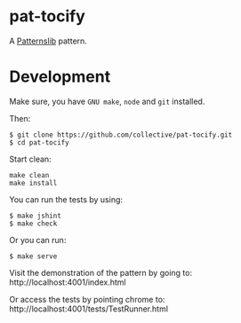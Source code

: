 # pat-tocify

A [Patternslib](http://patternslib.com) pattern.

Development
===========

Make sure, you have `GNU make`, `node` and `git` installed.

Then:

    $ git clone https://github.com/collective/pat-tocify.git
    $ cd pat-tocify

Start clean:

    make clean
    make install

You can run the tests by using:

    $ make jshint
    $ make check

Or you can run:

    $ make serve

Visit the demonstration of the pattern by going to: http://localhost:4001/index.html

Or access the tests by pointing chrome to: http://localhost:4001/tests/TestRunner.html
